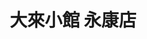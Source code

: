 ---
title: "大來小館 永康店"
description: "大來小館 永康店"
layout: shop
keywords:
  - 美食競賽
  - 台灣美食
  - 美食精選
datePublished: "2025-06-30"
dateModified: "2025-07-04"
city: "台北市"
district: "大安區"
address: "106台北市大安區永康街7巷2號"
phone: "0223579678"
geo: "25.03307921978491, 121.53028561247643"
google_map: "https://maps.app.goo.gl/braZ9qWPpBVxhqyp8"
footinder: "https://footinder.com.tw/%e5%8f%b0%e5%8c%97%e5%b8%82%e5%a4%a7%e5%ae%89%e5%8d%80/31450/"
official: "https://www.dalaifood.com.tw/"
award:
  - name: "500盤"
    year: "2024"
    entries:
      - dishes:
          - "龍蝦燴麵"
          - "炸雞捲"

---
